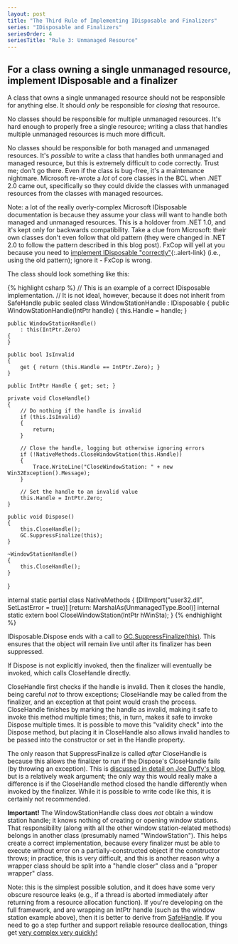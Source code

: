 ```yaml
---
layout: post
title: "The Third Rule of Implementing IDisposable and Finalizers"
series: "IDisposable and Finalizers"
seriesOrder: 4
seriesTitle: "Rule 3: Unmanaged Resource"
---
```

## For a class owning a single unmanaged resource, implement IDisposable and a finalizer

A class that owns a single unmanaged resource should not be responsible for anything else. It should _only_ be responsible for _closing_ that resource.

No classes should be responsible for multiple unmanaged resources. It's hard enough to properly free a single resource; writing a class that handles multiple unmanaged resources is much more difficult.

No classes should be responsible for both managed and unmanaged resources. It's _possible_ to write a class that handles both unmanaged and managed resource, but this is extremely difficult to code correctly. Trust me; don't go there. Even if the class is bug-free, it's a maintenance nightmare. Microsoft re-wrote a _lot_ of core classes in the BCL when .NET 2.0 came out, specifically so they could divide the classes with unmanaged resources from the classes with managed resources.

<div class="alert alert-info" markdown="1">
<i class="fa fa-hand-o-right fa-2x pull-left"></i>

Note: a lot of the really overly-complex Microsoft IDisposable documentation is because they assume your class will want to handle both managed and unmanaged resources. This is a holdover from .NET 1.0, and it's kept only for backwards compatibility. Take a clue from Microsoft: their own classes don't even follow that old pattern (they were changed in .NET 2.0 to follow the pattern described in this blog post). FxCop will yell at you because you need to [implement IDisposable "correctly"](http://msdn.microsoft.com/en-us/library/ms244737.aspx){:.alert-link} (i.e., using the old pattern); ignore it - FxCop is wrong.
</div>

The class should look something like this:

{% highlight csharp %}
// This is an example of a correct IDisposable implementation.
// It is not ideal, however, because it does not inherit from SafeHandle
public sealed class WindowStationHandle : IDisposable
{
    public WindowStationHandle(IntPtr handle)
    {
        this.Handle = handle;
    }
 
    public WindowStationHandle()
        : this(IntPtr.Zero)
    {
    }
 
    public bool IsInvalid
    {
        get { return (this.Handle == IntPtr.Zero); }
    }
 
    public IntPtr Handle { get; set; }
 
    private void CloseHandle()
    {
        // Do nothing if the handle is invalid
        if (this.IsInvalid)
        {
            return;
        }
 
        // Close the handle, logging but otherwise ignoring errors
        if (!NativeMethods.CloseWindowStation(this.Handle))
        {
            Trace.WriteLine("CloseWindowStation: " + new Win32Exception().Message);
        }
 
        // Set the handle to an invalid value
        this.Handle = IntPtr.Zero;
    }
 
    public void Dispose()
    {
        this.CloseHandle();
        GC.SuppressFinalize(this);
    }
 
    ~WindowStationHandle()
    {
        this.CloseHandle();
    }
}
 
internal static partial class NativeMethods
{
    [DllImport("user32.dll", SetLastError = true)]
    [return: MarshalAs(UnmanagedType.Bool)]
    internal static extern bool CloseWindowStation(IntPtr hWinSta);
}
{% endhighlight %}

IDisposable.Dispose ends with a call to [GC.SuppressFinalize(this)](http://msdn.microsoft.com/en-us/library/system.gc.suppressfinalize.aspx). This ensures that the object will remain live until after its finalizer has been suppressed.

If Dispose is not explicitly invoked, then the finalizer will eventually be invoked, which calls CloseHandle directly.

CloseHandle first checks if the handle is invalid. Then it closes the handle, being careful _not_ to throw exceptions; CloseHandle may be called from the finalizer, and an exception at that point would crash the process. CloseHandle finishes by marking the handle as invalid, making it safe to invoke this method multiple times; this, in turn, makes it safe to invoke Dispose multiple times. It is possible to move this "validity check" into the Dispose method, but placing it in CloseHandle also allows invalid handles to be passed into the constructor or set in the Handle property.

The only reason that SuppressFinalize is called _after_ CloseHandle is because this allows the finalizer to run if the Dispose's CloseHandle fails (by throwing an exception). This is [discussed in detail on Joe Duffy's blog](http://www.bluebytesoftware.com/blog/2005/04/08/DGUpdateDisposeFinalizationAndResourceManagement.aspx), but is a relatively weak argument; the only way this would really make a difference is if the CloseHandle method closed the handle differently when invoked by the finalizer. While it is possible to write code like this, it is certainly not recommended.

**Important!** The WindowStationHandle class does _not_ obtain a window station handle; it knows nothing of creating or opening window stations. That responsibility (along with all the other window station-related methods) belongs in another class (presumably named "WindowStation"). This helps create a correct implementation, because every finalizer must be able to execute without error on a partially-constructed object if the constructor throws; in practice, this is very difficult, and this is another reason why a wrapper class should be split into a "handle closer" class and a "proper wrapper" class.

Note: this is the simplest possible solution, and it does have some very obscure resource leaks (e.g., if a thread is aborted immediately after returning from a resource allocation function). If you're developing on the full framework, and are wrapping an IntPtr handle (such as the window station example above), then it is better to derive from [SafeHandle](http://msdn.microsoft.com/en-us/library/system.runtime.interopservices.safehandle.aspx). If you need to go a step further and support reliable resource deallocation, things get [very complex very quickly!](http://www.codeproject.com/KB/dotnet/idisposable.aspx)
